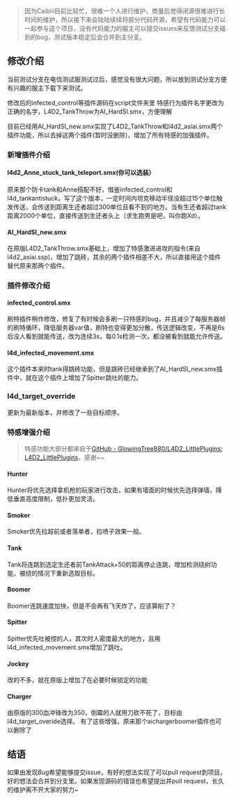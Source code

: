 > 因为Caibiii目前比较忙，很难一个人进行维护，商量后觉得闭源很难进行长时间的维护，所以接下来会陆陆续续将部分代码开源，希望有代码能力可以一起参与这个项目，没有代码能力的服主可以提交issues来反馈测试分支碰到的bug，测试版本稳定后会合并到主分支。

## 修改介绍

当前测试分支在电信测试服测试过后，感觉没有很大问题，所以放到测试分支方便有兴趣的服主下载下来测试。

修改后的infected_control等插件源码在script文件夹里
特感行为插件名字更改为正确的名字，L4D2_TankThrow为AI_HardSI.smx，方便理解

目前已经用AI_HardSI_new.smx实现了L4D2_TankThrow和l4d2_asiai.smx两个插件功能，所以去掉这两个插件(暂时没删除)，增加了所有特感的加强插件。

### 新增插件介绍

#### l4d2_Anne_stuck_tank_teleport.smx(你可以选装）

原来那个防卡tank和Anne搭配不好，借鉴infected_control和l4d_tankantistuck，写了这个版本，一定时间内坦克移动半径没超过15个单位触发传送，会传送到距离生还者超过300单位且看不到的地方。当有生还者超过tank距离2000个单位，直接传送到生还者头上（求生跑男是吧，叫你跑Xd）。

#### AI_HardSI_new.smx

在原版L4D2_TankThrow.smx基础上，增加了特感激进进攻的指令(来自 l4d2_asiai.ssp)，增加了跳砖，其余的两个插件相差不大，所以直接用这个插件替代原来那两个插件。

### 插件修改介绍

#### infected_control.smx

刷特插件稍作修改，修复了有时候会多刷一只特感的bug，并且减少了每服务器帧的刷特循环，降低服务器var值，刷特也变得更加分散，传送逻辑改变，不再是6s后没人看到就能传送，改为连续3s，每0.1s检测一次，都没被看到就能允许传送。

#### l4d_infected_movement.smx

这个插件本来时tank得跳砖功能，但是跳砖已经继承到了AI_HardSI_new.smx插件中，就在这个插件上增加了Spitter跳吐的能力。

### l4d_target_override

更新为最新版本，并修改了一些目标顺序。

### 特感增强介绍

> 特感功能大部分都来自于[GitHub - GlowingTree880/L4D2_LittlePlugins: L4D2_LittlePlugins](https://github.com/GlowingTree880/L4D2_LittlePlugins)，感谢~~

#### Hunter

Hunter将优先选择拿机枪的玩家进行攻击，如果有墙面的时候优先选择弹墙，降低垂直高度限制，低扑更加灵活。

#### Smoker

Smoker优先拉超前或者落单者，拉喷子效果一般。

#### Tank

Tank将连跳到选定生还者前TankAttack+50的距离停止连跳，增加检测绕树功能，被绕的情况下重新选取目标。

#### Boomer

Boomer连跳速度加快，但是不会再有飞天炸了，应该算削了？

#### Spitter

Spitter优先吐被控的人，其次时人密度最大的地方，且用l4d_infected_movement.smx增加了跳吐。

#### Jockey

改的不多，就在原版上增加了在必要时候锁定的功能

#### Charger

由原版的300血冲锋改为350，倒霉的人就用刀砍不死了，目标由l4d_target_overide选择。
有了这些增强，原来那个aichargerboomer插件也可以删除了

## 结语

如果由发现*Bug*希望能够提交issue，有好的想法实现了可以pull request到项目，好的想法会合并到分支里。如果发现源码的错误也希望提出并pull request，长久的维护离不开大家的努力~
